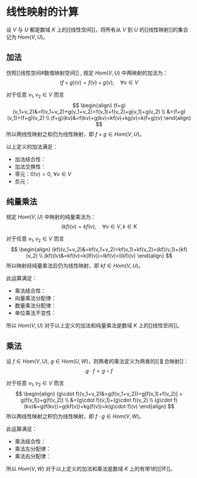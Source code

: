 # 线性映射的计算

设 $V$ 与 $U$ 都是数域 $K$ 上的[[线性空间]]，将所有从 $V$ 到 $U$ 的[[线性映射]]的集合记为 $Hom(V,U)$。

## 加法

仿照[[线性空间#数值映射空间]] , 规定 $Hom(V,U)$ 中两映射的加法为：
$$ (f+g)(v)=f(v)+g(v) ,\quad \forall v \in V $$

对于任意 $v_1,v_2 \in V$ 而言
$$ \begin{align}
(f+g)(v_1+v_2)&=f(v_1+v_2)+g(v_1+v_2)=f(v_1)+f(v_2)+g(v_1)+g(v_2) \\
&=(f+g)(v_1)+(f+g)(v_2) \\
(f+g)(kv)&=f(kv)+g(kv)=kf(v)+kg(v)=k(f+g)(v)
\end{align} $$
所以两线性映射之和仍为线性映射，即 $f+g \in Hom(V,U)$。

以上定义的加法满足：
+ 加法结合性：
+ 加法交换性：
+ 零元：$0(v)=0 ,\ \forall v \in V$
+ 负元：
## 纯量乘法

规定 $Hom(V,U)$ 中映射的纯量乘法为：
$$ (kf)(v)=kf(v) ,\quad \forall v \in V,k \in K $$

对于任意 $v_1,v_2 \in V$ 而言$$ \begin{align}
(kf)(v_1+v_2)&=kf(v_1+v_2)=kf(v_1)+kf(v_2)=(kf)(v_1)+(kf)(v_2) \\
(kf)(lv)&=kf(lv)=k(lf(v))=lkf(v)=l(kf)(v)
\end{align} $$ 所以映射经纯量乘法后仍为线性映射，即 $kf \in Hom(V,U)$。

此运算满足：
+ 乘法结合性：
+ 向量乘法分配律：
+ 数量乘法分配律：
+ 单位乘法不变性：

所以 $Hom(V,U)$ 对于以上定义的加法和纯量乘法是数域 $K$ 上的[[线性空间]]。

## 乘法

设 $f \in Hom(V,U),\ g \in Hom(U,W)$，则两者的乘法定义为两者的[[复合映射]]：
$$ g \cdot f = g \circ f $$

对于任意 $v_1,v_2 \in V$ 而言
$$ \begin{align}
(g\cdot f)(v_1+v_2)&=g(f(v_1+v_2))=g[f(v_1)+f(v_2)] = g(f(v_1))+g(f(v_2)) \\
&=(g\cdot f)(v_1)+(g\cdot f)(v_2) \\
(g\cdot f)(kv)&=g(f(kv))=g(kf(v))=kg(f(v))=k(g\cdot f)(v)
\end{align} $$
所以两线性映射之积仍为线性映射，即 $f\cdot g \in Hom(V,W)$。

此运算满足：
+ 乘法结合性：
+ 乘法左分配律：
+ 乘法右分配律：

所以 $Hom(V,W)$ 对于以上定义的加法和乘法是数域 $K$ 上的有带1的[[环]]。


